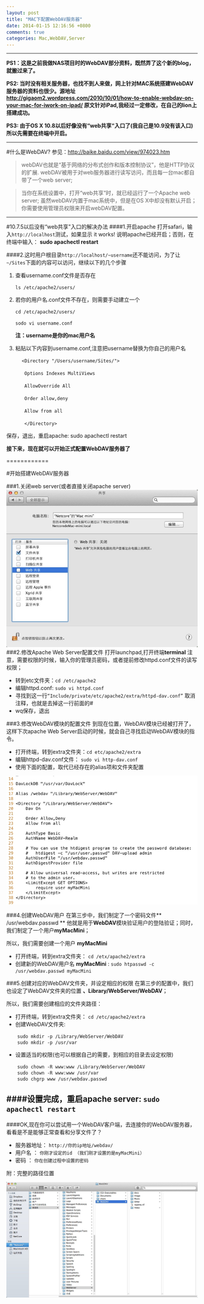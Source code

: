 ```yaml
---
layout: post
title: "MAC下配置WebDAV服务器"
date: 2014-01-15 12:16:56 +0800
comments: true
categories: Mac,WebDAV,Server
---
```

---------------
**PS1：这是之前我做NAS项目时的WebDAV部分资料，既然弄了这个新的blog，就搬过来了。**<!--more-->

**PS2: 当时没有相关服务器，也找不到人来做，网上针对MAC系统搭建WebDAV服务器的资料也很少。源地址<http://gigaom2.wordpress.com/2010/10/01/how-to-enable-webdav-on-your-mac-for-iwork-on-ipad/> 原文针对iPad,我经过一定修改，在自己的lion上搭建成功。**

**PS3: 由于OS X 10.8以后好像没有“web共享“入口了(我自己是10.9没有该入口)所以先需要在终端中开启。**

---------------
#什么是WebDAV?
参见：http://baike.baidu.com/view/974023.htm

>webDAV也就是“基于网络的分布式创作和版本控制协议”，他是HTTP协议的扩展. webDAV被用于对web服务器进行读写访问，而且每一台mac都自带了一个web server;

>当你在系统设置中，打开“web共享”时，就已经运行了一个Apache web server; 虽然webDAV内置于mac系统中，但是在OS X中却没有默认开启；你需要使用管理员权限来开启webDAV配置。


---------------

#10.7.5以后没有“web共享”入口的解决办法
####1.开启apache
打开safari，输入`http://localhost`测试，如果显示 it works! 说明apache已经开启；否则，在终端中输入： **sudo apachectl restart**

####2.这时用户根目录`http://localhost/~username`还不能访问，为了让`~/Sites`下面的内容可以访问，继续以下的几个步骤
1. 查看username.conf文件是否存在
   
   ```
   ls /etc/apache2/users/
   ```
2.  若你的用户名.conf文件不存在，则需要手动建立一个
   
	```
	cd /etc/apache2/users/
	```
   
   	```
   	sodo vi username.conf
   	``` 
   	**注：username是你的mac用户名**
3. 粘贴以下内容到username.conf,注意把username替换为你自己的用户名

```
   　 <Directory "/Users/username/Sites/">

　　　　Options Indexes MultiViews

　　　　AllowOverride All

　　　　Order allow,deny

　　　　Allow from all　　

　　　　</Directory>
```
 保存，退出，重启apache: sudo apachectl restart

 **接下来，现在就可以开始正式配置WebDAV服务器了**


============



#开始搭建WebDAV服务器

###1.关闭web server(或者直接关闭apache server)
![turn off icon](/images/2014-01-16-01.jpeg)
###2.修改Apache Web Server配置文件
打开launchpad,打开终端**terminal**
注意，需要权限的时候，输入你的管理员密码，或者提前修改httpd.conf文件的读写权限；

* 转到etc文件夹：`cd /etc/apache2` 
* 编辑httpd.conf: `sudo vi httpd.conf`
* 寻找到这一行`“Include/private/etc/apache2/extra/httpd-dav.conf”` 取消注释，也就是去掉这一行前面的#
* wq保存，退出

###3.修改WebDAV模块的配置文件
到现在位置，WebDAV模块已经被打开了，这样下次apache Web Server启动的时候，就会自己寻找启动WebDAV模块的指令。

* 打开终端，转到extra文件夹：`cd etc/apache2/extra`
* 编辑httpd-dav.conf文件： `sudo vi http-dav.conf`
* 使用下面的配置，取代已经存在的alias项和文件夹配置

![httpd-dav image](/images/2014-01-16-02.jpeg)

###4.创建WebDAV用户
在第三步中，我们制定了一个密码文件** /usr/webdav.passwd ** 他就是用于**WebDAV**模块验证用户的登陆验证；同时，我们制定了一个用户**myMacMini**；

所以，我们需要创建一个用户 **myMacMini**

* 打开终端，转到extra文件夹：  `cd /etx/apache2/extra`
* 创建新的WebDAV用户名 **myMacMini** :  `sudo htpasswd -c /usr/webdav.passwd myMacMini`

###5.创建对应的WebDAV文件夹，并设定相应的权限
在第三步的配置中，我们也设定了WebDAV文件夹的位置 **、Library/WebServer/WebDAV**；

所以，我们需要创建相应的文件夹路径：

* 打开终端，转到extra文件夹： `cd /etc/apache2/extra`
* 创建WebDAV文件夹:

```
	sudo mkdir -p /Library/WebServer/WebDAV
	sudo mkdir -p /usr/var
```
* 设置适当的权限(也可以根据自己的需要，到相应的目录去设定权限)

```
	sudo chown -R www:www /Library/WebServer/WebDAV
	sudo chown -R www:www /usr/var
	sudo chgrp www /usr/webdav.passwd
```

####设置完成，重启apache server:	`sudo apachectl restart`
-----------


####OK,现在你可以尝试用一个WebDAV客户端，去连接你的WebDAV服务器，看看是不是能够正常查看和分享文件了？
* 服务器地址： `http://你的ip地址/webdav/`
* 用户名   ： `你刚才设定的id （我们刚才设置的是myMacMini）`   
* 密码    ：  `你在创建过程中设置的密码`

附：完整的路径位置

![completePath image](/images/2014-01-16-03.jpeg)


